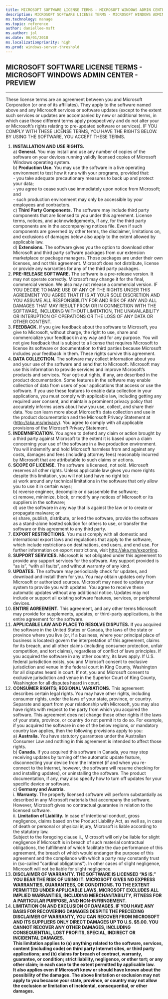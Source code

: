 ```yaml
---
title: MICROSOFT SOFTWARE LICENSE TERMS - MICROSOFT WINDOWS ADMIN CENTER - PREVIEW
description: MICROSOFT SOFTWARE LICENSE TERMS - MICROSOFT WINDOWS ADMIN CENTER - PREVIEW
ms.technology: manage
ms.topic: reference
author: daniellee-msft
ms.author: jol
ms.date: 06/01/2018
ms.localizationpriority: high
ms.prod: windows-server-threshold
---
```

## MICROSOFT SOFTWARE LICENSE TERMS - MICROSOFT WINDOWS ADMIN CENTER - PREVIEW
________________________________________

These license terms are an agreement between you and Microsoft Corporation (or one of its affiliates). They apply to the software named above and any Microsoft services or software updates (except to the extent such services or updates are accompanied by new or additional terms, in which case those different terms apply prospectively and do not alter your or Microsoft’s rights relating to pre-updated software or services). IF YOU COMPLY WITH THESE LICENSE TERMS, YOU HAVE THE RIGHTS BELOW. BY USING THE SOFTWARE, YOU ACCEPT THESE TERMS.

1. **INSTALLATION AND USE RIGHTS.**  
    a) **General.** You may install and use any number of copies of the software on your devices running validly licensed copies of Microsoft Windows operating system.  
    b) **Production Use.** You may use the software in a live operating environment to test how it runs with your programs, provided that:  
        - you take adequate precautionary measures to back up and protect your data;  
        - you agree to cease such use immediately upon notice from Microsoft; and  
        - such production environment may only be accessible by your employees and contractors.  
    c) **Third Party Components.** The software may include third party components that are licensed to you under this agreement. License terms, notices, and acknowledgements, if any, for the third party components are in the accompanying notices file. Even if such components are governed by other terms, the disclaimer, limitations on, and exclusions of damages below also apply to the extent allowed by applicable law.  
    d) **Extensions.** The software gives you the option to download other Microsoft and third party software packages from our extension marketplace or package managers. Those packages are under their own licenses, and not this agreement. Microsoft does not distribute, license or provide any warranties for any of the third party packages.  
2. **PRE-RELEASE SOFTWARE.** The software is a pre-release version. It may not operate correctly. Microsoft may change it for the final, commercial version. We also may not release a commercial version. IF YOU DECIDE TO MAKE USE OF ANY OF THE RIGHTS UNDER THIS AGREEMENT YOU AGREE THAT IT IS AT YOUR SOLE DISCRETION AND YOU ASSUME ALL RESPONSIBILITY FOR AND RISK OF ANY AND ALL DAMAGES THAT MAY RESULT FROM OR IN CONNECTION WITH THE SOFTWARE, INCLUDING WITHOUT LIMITATION, THE UNAVAILABILITY OR INTERUPTION OF OPERATIONS OR THE LOSS OF ANY DATA OR OTHER CONTENT.
3. **FEEDBACK.** If you give feedback about the software to Microsoft, you give to Microsoft, without charge, the right to use, share and commercialize your feedback in any way and for any purpose. You will not give feedback that is subject to a license that requires Microsoft to license its software or documentation to third parties because Microsoft includes your feedback in them. These rights survive this agreement.
4. **DATA COLLECTION.** The software may collect information about you and your use of the software and send that to Microsoft. Microsoft may use this information to provide services and improve Microsoft’s products and services. Your opt-out rights, if any, are described in the product documentation. Some features in the software may enable collection of data from users of your applications that access or use the software. If you use these features to enable data collection in your applications, you must comply with applicable law, including getting any required user consent, and maintain a prominent privacy policy that accurately informs users about how you use, collect, and share their data. You can learn more about Microsoft’s data collection and use in the product documentation and the Microsoft Privacy Statement at (http://aka.ms/privacy). You agree to comply with all applicable provisions of the Microsoft Privacy Statement.
5. **INDEMNIFICATION.** You agree to defend any claim or action brought by a third party against Microsoft to the extent it is based upon a claim concerning your use of the software in a live production environment. You will indemnify and hold Microsoft harmless from and against any costs, damages and fees (including attorney fees) reasonably incurred by Microsoft that are attributable to such claims or actions. 
6. **SCOPE OF LICENSE.** The software is licensed, not sold. Microsoft reserves all other rights. Unless applicable law gives you more rights despite this limitation, you will not (and have no right to):  
    a) work around any technical limitations in the software that only allow you to use it in certain ways;  
    b) reverse engineer, decompile or disassemble the software;  
    c) remove, minimize, block, or modify any notices of Microsoft or its suppliers in the software;  
    d) use the software in any way that is against the law or to create or propagate malware; or  
    e) share, publish, distribute, or lend the software, provide the software as a stand-alone hosted solution for others to use, or transfer the software or this agreement to any third party.  
7. **EXPORT RESTRICTIONS.** You must comply with all domestic and international export laws and regulations that apply to the software, which include restrictions on destinations, end users, and end use. For further information on export restrictions, visit http://aka.ms/exporting.
8. **SUPPORT SERVICES.** Microsoft is not obligated under this agreement to provide any support services for the software. Any support provided is “as is”, “with all faults”, and without warranty of any kind.
9. **UPDATES.** The software may periodically check for updates, and download and install them for you. You may obtain updates only from Microsoft or authorized sources. Microsoft may need to update your system to provide you with updates. You agree to receive these automatic updates without any additional notice. Updates may not include or support all existing software features, services, or peripheral devices.
10. **ENTIRE AGREEMENT.** This agreement, and any other terms Microsoft may provide for supplements, updates, or third-party applications, is the entire agreement for the software.
11. **APPLICABLE LAW AND PLACE TO RESOLVE DISPUTES.** If you acquired the software in the United States or Canada, the laws of the state or province where you live (or, if a business, where your principal place of business is located) govern the interpretation of this agreement, claims for its breach, and all other claims (including consumer protection, unfair competition, and tort claims), regardless of conflict of laws principles. If you acquired the software in any other country, its laws apply. If U.S. federal jurisdiction exists, you and Microsoft consent to exclusive jurisdiction and venue in the federal court in King County, Washington for all disputes heard in court. If not, you and Microsoft consent to exclusive jurisdiction and venue in the Superior Court of King County, Washington for all disputes heard in court.
12. **CONSUMER RIGHTS; REGIONAL VARIATIONS.** This agreement describes certain legal rights. You may have other rights, including consumer rights, under the laws of your state, province, or country. Separate and apart from your relationship with Microsoft, you may also have rights with respect to the party from which you acquired the software. This agreement does not change those other rights if the laws of your state, province, or country do not permit it to do so. For example, if you acquired the software in one of the below regions, or mandatory country law applies, then the following provisions apply to you:  
    a) **Australia.** You have statutory guarantees under the Australian Consumer Law and nothing in this agreement is intended to affect those rights.  
    b) **Canada.** If you acquired this software in Canada, you may stop receiving updates by turning off the automatic update feature, disconnecting your device from the Internet (if and when you re-connect to the Internet, however, the software will resume checking for and installing updates), or uninstalling the software. The product documentation, if any, may also specify how to turn off updates for your specific device or software.  
    c) **Germany and Austria.**  
        i. **Warranty.** The properly licensed software will perform substantially as described in any Microsoft materials that accompany the software. However, Microsoft gives no contractual guarantee in relation to the licensed software.  
        ii. **Limitation of Liability.** In case of intentional conduct, gross negligence, claims based on the Product Liability Act, as well as, in case of death or personal or physical injury, Microsoft is liable according to the statutory law.  
        Subject to the foregoing clause ii., Microsoft will only be liable for slight negligence if Microsoft is in breach of such material contractual obligations, the fulfillment of which facilitate the due performance of this agreement, the breach of which would endanger the purpose of this agreement and the compliance with which a party may constantly trust in (so-called "cardinal obligations"). In other cases of slight negligence, Microsoft will not be liable for slight negligence.
13. **DISCLAIMER OF WARRANTY. THE SOFTWARE IS LICENSED “AS IS.” YOU BEAR THE RISK OF USING IT. MICROSOFT GIVES NO EXPRESS WARRANTIES, GUARANTEES, OR CONDITIONS. TO THE EXTENT PERMITTED UNDER APPLICABLE LAWS, MICROSOFT EXCLUDES ALL IMPLIED WARRANTIES, INCLUDING MERCHANTABILITY, FITNESS FOR A PARTICULAR PURPOSE, AND NON-INFRINGEMENT.**  
14. **LIMITATION ON AND EXCLUSION OF DAMAGES. IF YOU HAVE ANY BASIS FOR RECOVERING DAMAGES DESPITE THE PRECEDING DISCLAIMER OF WARRANTY, YOU CAN RECOVER FROM MICROSOFT AND ITS SUPPLIERS ONLY DIRECT DAMAGES UP TO U.S. $5.00. YOU CANNOT RECOVER ANY OTHER DAMAGES, INCLUDING CONSEQUENTIAL, LOST PROFITS, SPECIAL, INDIRECT OR INCIDENTAL DAMAGES.**  
    **This limitation applies to (a) anything related to the software, services, content (including code) on third party Internet sites, or third party applications; and (b) claims for breach of contract, warranty, guarantee, or condition; strict liability, negligence, or other tort; or any other claim; in each case to the extent permitted by applicable law.**  
    **It also applies even if Microsoft knew or should have known about the possibility of the damages. The above limitation or exclusion may not apply to you because your state, province, or country may not allow the exclusion or limitation of incidental, consequential, or other damages.**
